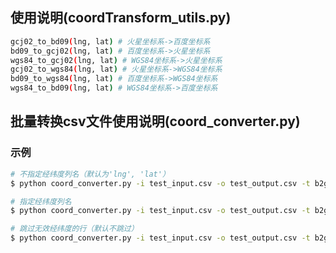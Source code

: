 ## 使用说明(coordTransform_utils.py)

```bash
gcj02_to_bd09(lng, lat) # 火星坐标系->百度坐标系
bd09_to_gcj02(lng, lat) # 百度坐标系->火星坐标系
wgs84_to_gcj02(lng, lat) # WGS84坐标系->火星坐标系
gcj02_to_wgs84(lng, lat) # 火星坐标系->WGS84坐标系
bd09_to_wgs84(lng, lat) # 百度坐标系->WGS84坐标系
wgs84_to_bd09(lng, lat) # WGS84坐标系->百度坐标系
```

## 批量转换csv文件使用说明(coord_converter.py)
### 示例

```bash
# 不指定经纬度列名（默认为'lng', 'lat'）
$ python coord_converter.py -i test_input.csv -o test_output.csv -t b2g

# 指定经纬度列名
$ python coord_converter.py -i test_input.csv -o test_output.csv -t b2g -n 经度 -a 纬度

# 跳过无效经纬度的行（默认不跳过）
$ python coord_converter.py -i test_input.csv -o test_output.csv -t b2g -n 经度 -a 纬度 -s True
```


